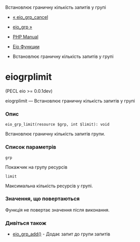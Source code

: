 Встановлює граничну кількість запитів у групі

-   [« eio\_grp\_cancel](function.eio-grp-cancel.html)
    
-   [eio\_grp »](function.eio-grp.html)
    
-   [PHP Manual](index.html)
    
-   [Eio Функции](ref.eio.html)
    
-   Встановлює граничну кількість запитів у групі
    

# eiogrplimit

(PECL eio >= 0.0.1dev)

eiogrplimit — Встановлює граничну кількість запитів у групі

### Опис

```methodsynopsis
eio_grp_limit(resource $grp, int $limit): void
```

Встановлює граничну кількість запитів групи.

### Список параметрів

`grp`

Покажчик на групу ресурсів

`limit`

Максимальна кількість ресурсів у групі.

### Значення, що повертаються

Функція не повертає значення після виконання.

### Дивіться також

-   [eio\_grp\_add()](function.eio-grp-add.html) - Додає запит до групи запитів